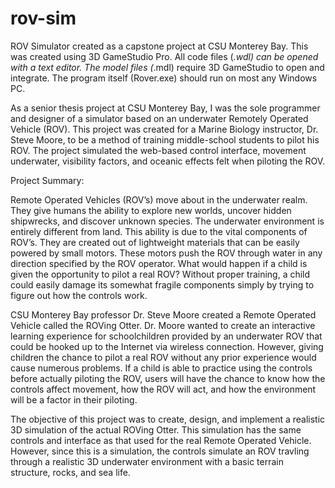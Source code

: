 rov-sim
=======

ROV Simulator created as a capstone project at CSU Monterey Bay. This was created using 3D GameStudio Pro. All code files (*.wdl) can be opened with a text editor. The model files (*.mdl) require 3D GameStudio to open and integrate. The program itself (Rover.exe) should run on most any Windows PC.

As a senior thesis project at CSU Monterey Bay, I was the sole programmer and designer of a simulator based on an underwater Remotely Operated Vehicle (ROV). This project was created for a Marine Biology instructor, Dr. Steve Moore, to be a method of training middle-school students to pilot his ROV. The project simulated the web-based control interface, movement underwater, visibility factors, and oceanic effects felt when piloting the ROV.

Project Summary:

Remote Operated Vehicles (ROV’s) move about in the underwater realm. They give humans the ability to explore new worlds, uncover hidden shipwrecks, and discover unknown species. The underwater environment is entirely different from land. This ability is due to the vital components of ROV’s. They are created out of lightweight materials that can be easily powered by small motors. These motors push the ROV through water in any direction specified by the ROV operator. What would happen if a child is given the opportunity to pilot a real ROV? Without proper training, a child could easily damage its somewhat fragile components simply by trying to figure out how the controls work.

CSU Monterey Bay professor Dr. Steve Moore created a Remote Operated Vehicle called the ROVing Otter. Dr. Moore wanted to create an interactive learning experience for schoolchildren provided by an underwater ROV that could be hooked up to the Internet via wireless connection. However, giving children the chance to pilot a real ROV without any prior experience would cause numerous problems. If a child is able to practice using the controls before actually piloting the ROV, users will have the chance to know how the controls affect movement, how the ROV will act, and how the environment will be a factor in their piloting.

The objective of this project was to create, design, and implement a realistic 3D simulation of the actual ROVing Otter. This simulation has the same controls and interface as that used for the real Remote Operated Vehicle. However, since this is a simulation, the controls simulate an ROV travling through a realistic 3D underwater environment with a basic terrain structure, rocks, and sea life.
